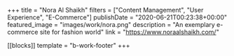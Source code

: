 +++
title = "Nora Al Shaikh"
filters = ["Content Management", "User Experience", "E-Commerce"]
publishDate = "2020-06-21T00:23:38+00:00"
featured_image = "images/work/nora.png"
description = "An exemplary e-commerce site for fashion world"
link = "https://www.noraalshaikh.com/"

[[blocks]]
template = "b-work-footer"
+++